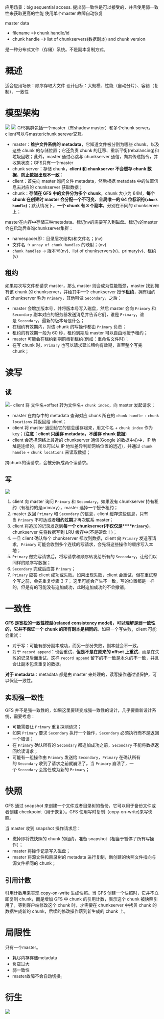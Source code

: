 应用场景：big sequential access.
提出弱一致性是可以接受的，并且使用弱一致性来获取更高的性能
使用单个master
故障自动恢复


master data
- filename =》 chunk handle/id
- chunk handle =》 list of chunkservers(数据副本) and chunk version

是一种分布式文件（存储）系统。不是副本复制方式。

# 概述

适合应用场景：顺序存取大文件
设计目标：大规模、性能（自动分片）、容错（复制）、一致性

# 模型架构

![](Pasted%20image%2020230716142603.png)
![](Pasted%20image%2020230716142952.png)
GFS集群包括一个master（有shadow master）和多个chunk server。client可以与master/chunk serever交互。

- master：**维护文件系统的 metadata**，它知道文件被分割为哪些 chunk、以及这些 chunk 的存储位置；它还负责 chunk 的迁移、重新平衡(rebalancing)和垃圾回收；此外，master 通过心跳与 chunkserver 通信，向其传递指令，并收集状态；GFS只有一个master
- chunk server：存储 chunk，**client 和 chunkserver 不会缓存 chunk 数据，防止数据出现不一致**；
- client：首先向 master 询问文件 metadata，然后根据 metadata 中的位置信息去对应的 chunkserver 获取数据；
- chunk：**存储在 GFS 中的文件分为多个 chunk**，chunk 大小为 64M，**每个 chunk 在创建时 master 会分配一个不可变、全局唯一的 64 位标识符(`chunk handle`)**；默认情况下，**一个 chunk 有 3 个副本**，分别在不同的 chunkserver 上；

master在内存中存储三种metadata。标记nv的需要写入到磁盘。标记v的master会在启动后查询chunkserver集群：

- namespace(即：目录层次结构)和文件名；(nv)
- 文件名 -> `array of chunk handles` 的映射；(nv)
- `chunk handles` -> 版本号(nv)、list of chunkservers(v)、primary(v)、租约(v)

## 租约

如果每次写文件都请求 master，那么 master 则会成为性能瓶颈，master 找到拥有该 chunk 的 chunkserver，并给其中一个 chunkserver 授予**租约**，拥有租约的 chunkserver 称为 `Primary`，其他叫做 `Secondary`，之后：

- master 会增加版本号，并将版本号写入磁盘，然后 master 会向 `Primary` 和`Secondary` 副本对应的服务器发送消息并告诉它们，谁是 `Primary`，谁是 `Secondary`，最新的版本号是什么；
- 在租约有效期内，对该 chunk 的写操作都由 `Primary` 负责；
- 租约的有效期一般为 60 秒，租约到期后 master 可以自由地授予租约；
- master 可能会在租约到期前撤销租约(例如：重命名文件时)；
- 在写 chunk 时，`Primary` 也可以请求延长租约有效期，直至整个写完 chunk；


# 读写

## 读

![](Pasted%20image%2020230716143245.png)- client 将 文件名+offset 转为文件名+ `chunk index`，向 master 发起请求；
- master 在内存中的 metadata 查询对应 chunk 所在的 `chunk handle` + `chunk locations` 并返回给 client；
- client 将 master 返回给它的信息缓存起来，用文件名 + `chunk index` 作为 key；(**注意：client 只缓存 metadata，不缓存 chunk 数据**)
- client 会选择网络上最近的 chunkserver 通信(Google 的数据中心中，IP 地址是连续的，所以可以从 IP 地址差异判断网络位置的远近)，并通过 `chunk handle` + `chunk locations` 来读取数据；

跨chunk的读请求，会被分解成两个读请求。

## 写

![](Pasted%20image%2020230716143457.png)
1. client 向 master 询问 `Primary` 和 `Secondary`。如果没有 chunkserver 持有租约（有租约的是primary），master 选择一个授予租约；
2. master 返回 `Primary` 和 `Secondary` 的信息，client 缓存这些信息，只有当 `Primary` 不可达或者**租约过期**才再次联系 master；
3. client 将追加的记录发送到**每一个 chunkserver(不仅仅是****`Primary`)**，chunkserver 先将数据写到 LRU 缓存中(不是硬盘！)；
4. 一旦 client 确认每个 chunkserver 都收到数据，client 向 `Primary` 发送写请求，`Primary` 可能会收到多个连续的写请求，会先将这些操作的顺序写入本地；
5. `Primary` 做完写请求后，将写请求和顺序转发给所有的 `Secondary`，让他们以同样的顺序写数据；
6. `Secondary` 完成后应答 `Primary`；
7. `Primary` 应答 client 成功或失败。如果出现失败，client 会重试，但在重试整个写之前，会先重复步骤 3-7；
这里可能会产生不一致，写的位置都是一样的，但是有的可能没有追加成功，此时追加成功的不会撤销。

# 一致性

**GFS 是宽松的一致性模型(relaxed consistency model)，可以理解是弱一致性的，它并不保证一个 chunk 的所有副本是相同的**。如果一个写失败，client 可能会重试：

- 对于写：可能有部分副本成功，而另一部分失败，副本就会不一致。
- 对于 `record append`：也会重试，**但是不是在原来的 offset 上重试**，而是在失败的记录后面重试，这样 `record append` 留下的不一致是永久的不一致，并且会让副本包含重复的数据。

**对于 metadata**：metadata 都是由 master 来处理的，读写操作通过锁保护，可以保证一致性。

## 实现强一致性

GFS 并不是强一致性的，如果这里要转变成强一致性的设计，几乎要重新设计系统，需要考虑：

- 可能需要让 `Primary` 重复探测请求；
- 如果 `Primary` 要求 `Secondary` 执行一个操作，`Secondary` 必须执行而不是返回一个错误；
- 在 `Primary` 确认所有的 `Secondary` 都追加成功之前，`Secondary` 不能将数据返回给读请求；
- 可能有一组操作由 `Primary` 发送给 `Secondary`，`Primary` 在确认所有的 `Secondary` 收到了请求之前就崩溃了。当 `Primary` 崩溃了，一个 `Secondary` 会接任成为新的 `Primary`；

# 快照

GFS 通过 snapshot 来创建一个文件或者目录树的备份，它可以用于备份文件或者创建 checkpoint（用于恢复）。GFS 使用写时复制（copy-on-write)来写快照。

当 master 收到 snapshot 操作请求后：

- 撤掉即将做快照的 chunk 的租约，准备 snapshot（相当于暂停了所有写操作）；
- master 将操作记录写入磁盘；
- master 将源文件和目录树的 metadata 进行复制，新创建的快照文件指向与源文件相同的 chunk；

## 引用计数

引用计数用来实现 copy-on-write 生成快照。当 GFS 创建一个快照时，它并不立即复制 chunk，而是增加 GFS 中 chunk 的引用计数，表示这个 chunk 被快照引用了，等到客户端修改这个 chunk 时，才需要在 chunkserver 中拷贝 chunk 的数据生成新的 chunk，后续的修改操作落到新生成的 chunk 上。


# 局限性

只有一个master。

- 耗尽内存存储metadata
- 负载过大
- 弱一致性
- master故障不会自动切换。

# 衍生

![](Pasted%20image%2020230716160445.png)
